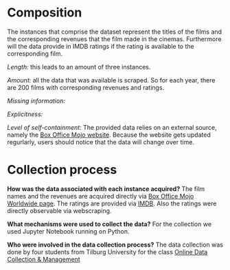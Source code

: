 # **Composition**

The instances that comprise the dataset represent the titles of the films and the corresponding revenues that the film made in the cinemas. Furthermore will the data provide in IMDB ratings if the rating is available to the corresponding film. 

*Length:* this leads to an amount of three instances.

*Amount:* all the data that was available is scraped. So for each year, there are 200 films with corresponding revenues and ratings. 

*Missing information:* 

*Explicitness:* 

*Level of self-containment:* The provided data relies on an external source, namely the [Box Office Mojo website](https://www.boxofficemojo.com/). Because the website gets updated regurlarly, users should notice that the data will change over time. 

# **Collection process**

**How was the data associated with each instance acquired?**
The film names and the revenues are acquired directly via [Box Office Mojo Worldwide page](https://www.boxofficemojo.com/year/world/?ref_=bo_nb_hm_tab). The ratings are provided via [IMDB](https://www.imdb.com/). Also the ratings were directly observable via webscraping. 

**What mechanisms were used to collect the data?**
For the collection we used Jupyter Notebook running on Python. 

**Who were involved in the data collection process?**
The data collection was done by four students from Tilburg University for the class [Online Data Collection & Management](https://odcm.hannesdatta.com/)
